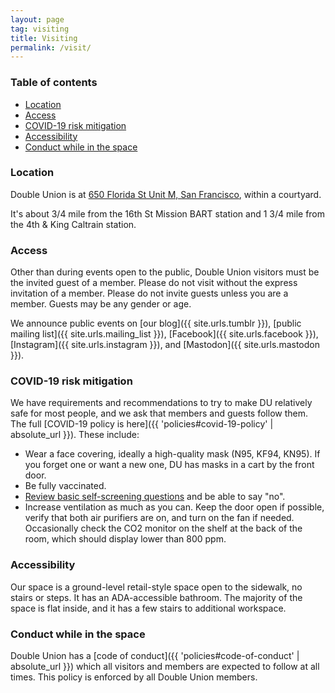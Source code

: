 ```yaml
---
layout: page
tag: visiting
title: Visiting
permalink: /visit/
---
```


### Table of contents

* [Location](#location)
* [Access](#access)
* [COVID-19 risk mitigation](#covid-19-risk-mitigation)
* [Accessibility](#accessibility)
* [Conduct while in the space](#conduct-while-in-the-space)

### Location

Double Union is at [650 Florida St Unit M, San Francisco](https://maps.app.goo.gl/JGSaEzRYWKjqMS3n8), within a courtyard.

It's about 3/4 mile from the 16th St Mission BART station and 1 3/4 mile from the 4th & King Caltrain station.

### Access

Other than during events open to the public, Double Union visitors must be the invited guest of a member. Please do not visit without the express invitation of a member. Please do not invite guests unless you are a member. Guests may be any gender or age.

We announce public events on [our blog]({{ site.urls.tumblr }}), [public mailing list]({{ site.urls.mailing_list }}), [Facebook]({{ site.urls.facebook }}), [Instagram]({{ site.urls.instagram }}), and [Mastodon]({{ site.urls.mastodon }}).

### COVID-19 risk mitigation

We have requirements and recommendations to try to make DU relatively safe for most people, and we ask that members and guests follow them. The full [COVID-19 policy is here]({{ 'policies#covid-19-policy' | absolute_url }}). These include:

* Wear a face covering, ideally a high-quality mask (N95, KF94, KN95). If you forget one or want a new one, DU has masks in a cart by the front door.
* Be fully vaccinated.
* [Review basic self-screening questions](https://sf.gov/sites/default/files/2020-08/HealthScreeningQuestions-11x17-081120.pdf) and be able to say "no".
* Increase ventilation as much as you can. Keep the door open if possible, verify that both air purifiers are on, and turn on the fan if needed. Occasionally check the CO2 monitor on the shelf at the back of the room, which should display lower than 800 ppm.

### Accessibility

Our space is a ground-level retail-style space open to the sidewalk, no stairs or steps. It has an ADA-accessible bathroom. The majority of the space is flat inside, and it has a few stairs to additional workspace.

### Conduct while in the space

Double Union has a [code of conduct]({{ 'policies#code-of-conduct' | absolute_url }}) which all visitors and members are expected to follow at all times. This policy is enforced by all Double Union members.
